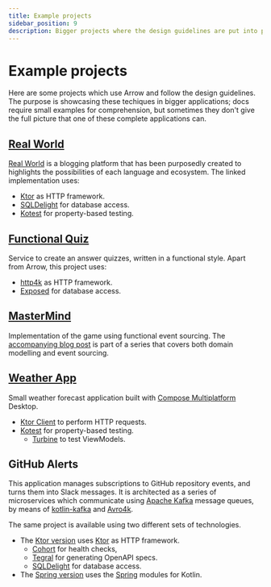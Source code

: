 ```yaml
---
title: Example projects
sidebar_position: 9
description: Bigger projects where the design guidelines are put into practice
---
```


# Example projects

Here are some projects which use Arrow and follow the design guidelines. The purpose is showcasing these techiques in bigger applications; docs require small examples for comprehension, but sometimes they don't give the full picture that one of these complete applications can.

## [Real World](https://github.com/nomisRev/ktor-arrow-example)

[Real World](https://medium.com/@ericsimons/introducing-realworld-6016654d36b5) is a blogging platform that has been purposedly created to highlights the possibilities of each language and ecosystem. The linked implementation uses:

- [Ktor](https://ktor.io/) as HTTP framework.
- [SQLDelight](https://cashapp.github.io/sqldelight) for database access.
- [Kotest](https://kotest.io/) for property-based testing.

## [Functional Quiz](https://github.com/TevJ/kfp-quiz)

Service to create an answer quizzes, written in a functional style. Apart from Arrow, this project uses:

- [http4k](https://www.http4k.org/) as HTTP framework.
- [Exposed](https://github.com/JetBrains/Exposed) for database access.

## [MasterMind](https://gist.github.com/jakzal/3f0ee968fe8073ee81e328ecbd59fe8b)

Implementation of the game using functional event sourcing. The [accompanying blog post](https://dev.to/jakub_zalas/functional-event-sourcing-example-in-kotlin-3245) is part of a series that covers both domain modelling and event sourcing.

## [Weather App](https://github.com/serras/WeatherApp)

Small weather forecast application built with [Compose Multiplatform](https://www.jetbrains.com/lp/compose-multiplatform/) Desktop.

- [Ktor Client](https://ktor.io/docs/getting-started-ktor-client.html) to perform HTTP requests.
- [Kotest](https://kotest.io/) for property-based testing.
  - [Turbine](https://github.com/cashapp/turbine) to test ViewModels.

## GitHub Alerts

This application manages subscriptions to GitHub repository events, and turns them into Slack messages. It is architected as a series of microservices which communicate using [Apache Kafka](https://kafka.apache.org/)
message queues, by means of [kotlin-kafka](https://github.com/nomisRev/kotlin-kafka) and
[Avro4k](https://github.com/avro-kotlin/avro4k).

The same project is available using two different sets of technologies.

- The [Ktor version](https://github.com/47deg/gh-alerts-subscriptions-kotlin) uses [Ktor](https://ktor.io/) as HTTP framework.
  - [Cohort](https://github.com/sksamuel/cohort) for health checks,
  - [Tegral](https://tegral.zoroark.guru/docs/modules/core/openapi/ktor) for generating OpenAPI specs.
  - [SQLDelight](https://cashapp.github.io/sqldelight) for database access.
- The [Spring version](https://github.com/xebia-functional/gh-alerts-subscriptions-kotlin-spring) uses the [Spring](https://spring.io/) modules for Kotlin.